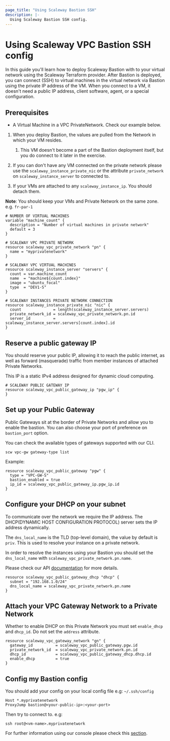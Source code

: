 ```yaml
---
page_title: "Using Scaleway Bastion SSH"
description: |-
  Using Scaleway Bastion SSH config.
---
```


# Using Scaleway VPC Bastion SSH config

In this guide you'll learn how to deploy Scaleway Bastion with to your virtual network using the Scaleway Terraform provider.
After Bastion is deployed, you can connect (SSH) to virtual machines in the virtual network via Bastion using the private IP address of the VM.
When you connect to a VM, it doesn't need a public IP address, client software, agent, or a special configuration.

## Prerequisites

*	A Virtual Machine in a VPC PrivateNetwork. Check our example below.

1. When you deploy Bastion, the values are pulled from the Network in which your VM resides.
   1. This VM doesn't become a part of the Bastion deployment itself, but you do connect to it later in the exercise.

2. If you can don't have any VM connected on the private network please use the `scaleway_instance_private_nic` or the attribute `private_network` on `scaleway_instance_server` to connected to.

3. If your VMs are attached to any `scaleway_instance_ip`. You should detach them.

  **Note**: You should keep your VMs and Private Network on the same zone. e.g. `fr-par-1`

```hcl
# NUMBER OF VIRTUAL MACHINES
variable "machine_count" {
  description = "Number of virtual machines in private network"
  default = 3
}

# SCALEWAY VPC PRIVATE NETWORK
resource scaleway_vpc_private_network "pn" {
  name = "myprivatenetwork"
}

# SCALEWAY VPC VIRTUAL MACHINES
resource scaleway_instance_server "servers" {
  count	= var.machine_count
  name 	= "machine${count.index}"
  image = "ubuntu_focal"
  type  = "DEV1-S"
}

# SCALEWAY INSTANCES PRIVATE NETWORK CONNECTION
resource scaleway_instance_private_nic "nic" {
  count              = length(scaleway_instance_server.servers)
  private_network_id = scaleway_vpc_private_network.pn.id
  server_id          = scaleway_instance_server.servers[count.index].id
}
```

## Reserve a public gateway IP

You should reserve your public IP, allowing it to reach the public internet, as well as forward (masquerade) traffic from member instances of attached Private Networks.

This IP is a static IPv4 address designed for dynamic cloud computing.

```hcl
# SCALEWAY PUBLIC GATEWAY IP
resource scaleway_vpc_public_gateway_ip "pgw_ip" {
}
```

## Set up your Public Gateway

Public Gateways sit at the border of Private Networks and allow you to enable the bastion.
You can also choose your port of preference on `bastion_port` option.

You can check the available types of gateways supported with our CLI.

```shell
scw vpc-gw gateway-type list
```

Example:

```hcl
resource scaleway_vpc_public_gateway "pgw" {
  type = "VPC-GW-S"
  bastion_enabled = true
  ip_id = scaleway_vpc_public_gateway_ip.pgw_ip.id
}
```

## Configure your DHCP on your subnet

To communicate over the network we require the IP address.
The DHCP(DYNAMIC HOST CONFIGURATION PROTOCOL) server sets the IP address dynamically.

The `dns_local_name` is the TLD (top-level domain), the value by default is `priv`.
This is used to resolve your instance on a private network.

In order to resolve the instances using your Bastion you should set the `dns_local_name` with `scaleway_vpc_private_network.pn.name`.

Please check our API [documentation](https://developers.scaleway.com/en/products/vpc-gw/api/v1/#dns-local-name-5b691b) for more details.

```hcl
resource scaleway_vpc_public_gateway_dhcp "dhcp" {
  subnet = "192.168.1.0/24"
  dns_local_name = scaleway_vpc_private_network.pn.name
}
```

## Attach your VPC Gateway Network to a Private Network

Whether to enable DHCP on this Private Network you must set `enable_dhcp` and `dhcp_id`.
Do not set the `address` attribute.

```hcl
resource scaleway_vpc_gateway_network "gn" {
  gateway_id          = scaleway_vpc_public_gateway.pgw.id
  private_network_id  = scaleway_vpc_private_network.pn.id
  dhcp_id             = scaleway_vpc_public_gateway_dhcp.dhcp.id
  enable_dhcp         = true
}
```

## Config my Bastion config

You should add your config on your local config file e.g: `~/.ssh/config`

```shell
Host *.myprivatenetwork
ProxyJump bastion@<your-public-ip>:<your-port>
```

Then try to connect to. e.g:

```shell
ssh root@<vm-name>.myprivatenetwork
```

For further information using our console please check this [section](https://www.scaleway.com/en/docs/network/vpc/how-to/use-ssh-bastion/).